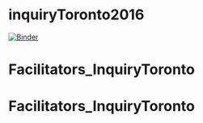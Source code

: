 # inquiryToronto2016



[![Binder](http://mybinder.org/badge.svg)](http://mybinder.org/repo/ajvanengelen/inquiryToronto2016)
# Facilitators_InquiryToronto
# Facilitators_InquiryToronto
